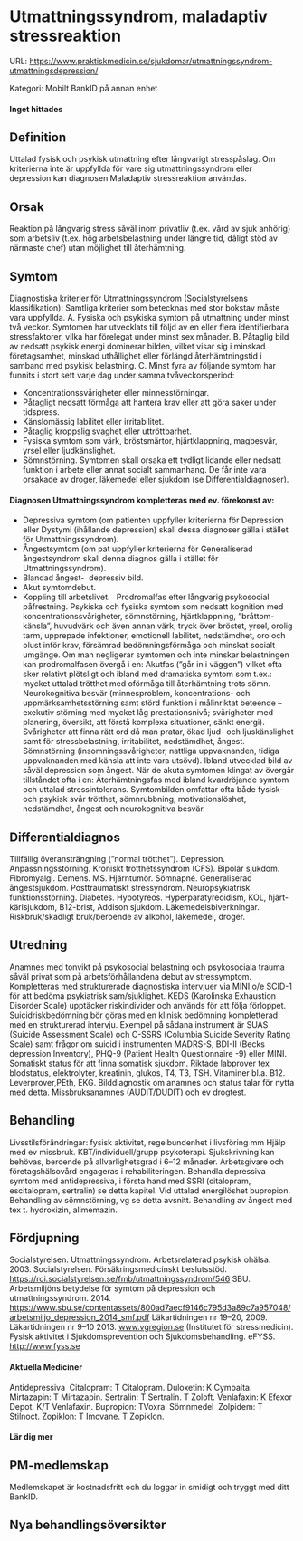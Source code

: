 # Utmattningssyndrom, maladaptiv stressreaktion

URL: https://www.praktiskmedicin.se/sjukdomar/utmattningssyndrom-utmattningsdepression/



Kategori: Mobilt BankID på annan enhet

#### Inget hittades

## Definition

Uttalad fysisk och psykisk utmattning efter långvarigt stresspåslag.
Om kriterierna inte är uppfyllda för vare sig utmattningssyndrom eller depression kan diagnosen Maladaptiv stressreaktion användas.

## Orsak

Reaktion på långvarig stress såväl inom privatliv (t.ex. vård av sjuk anhörig) som arbetsliv (t.ex. hög arbetsbelastning under längre tid, dåligt stöd av närmaste chef) utan möjlighet till återhämtning.

## Symtom

Diagnostiska kriterier för Utmattningssyndrom (Socialstyrelsens klassifikation):
Samtliga kriterier som betecknas med stor bokstav måste vara uppfyllda.
A. Fysiska och psykiska symtom på utmattning under minst två veckor. Symtomen har utvecklats till följd av en eller flera identifierbara stressfaktorer, vilka har förelegat under minst sex månader.
B. Påtaglig bild av nedsatt psykisk energi dominerar bilden, vilket visar sig i minskad företagsamhet, minskad uthållighet eller förlängd återhämtningstid i samband med psykisk belastning.
C. Minst fyra av följande symtom har funnits i stort sett varje dag under samma tvåveckorsperiod:
- Koncentrationssvårigheter eller minnesstörningar.
- Påtagligt nedsatt förmåga att hantera krav eller att göra saker under tidspress.
- Känslomässig labilitet eller irritabilitet.
- Påtaglig kroppslig svaghet eller uttröttbarhet.
- Fysiska symtom som värk, bröstsmärtor, hjärtklappning, magbesvär, yrsel eller ljudkänslighet.
- Sömnstörning.
Symtomen skall orsaka ett tydligt lidande eller nedsatt funktion i arbete eller annat socialt sammanhang. De får inte vara orsakade av droger, läkemedel eller sjukdom (se Differentialdiagnoser).

#### Diagnosen Utmattningssyndrom kompletteras med ev. förekomst av:

- Depressiva symtom (om patienten uppfyller kriterierna för Depression eller Dystymi (ihållande depression) skall dessa diagnoser gälla i stället för Utmattningssyndrom).
- Ångestsymtom (om pat uppfyller kriterierna för Generaliserad ångestsyndrom skall denna diagnos gälla i stället för Utmattningssyndrom).
- Blandad ångest-  depressiv bild.
- Akut symtomdebut.
- Koppling till arbetslivet.
 
Prodromalfas efter långvarig psykosocial påfrestning. Psykiska och fysiska symtom som nedsatt kognition med koncentrationssvårigheter, sömnstörning, hjärtklappning, ”bråttom-känsla”, huvudvärk och även annan värk, tryck över bröstet, yrsel, orolig tarm, upprepade infektioner, emotionell labilitet, nedstämdhet, oro och olust inför krav, försämrad bedömningsförmåga och minskat socialt umgänge. Om man negligerar symtomen och inte minskar belastningen kan prodromalfasen övergå i en:
Akutfas (”går in i väggen”) vilket ofta sker relativt plötsligt och ibland med dramatiska symtom som t.ex.: mycket uttalad trötthet med oförmåga till återhämtning trots sömn. Neurokognitiva besvär (minnesproblem, koncentrations- och uppmärksamhetsstörning samt störd funktion i målinriktat beteende – exekutiv störning med mycket låg prestationsnivå; svårigheter med planering, översikt, att förstå komplexa situationer, sänkt energi). Svårigheter att finna rätt ord då man pratar, ökad ljud- och ljuskänslighet samt för stressbelastning, irritabilitet, nedstämdhet, ångest. Sömnstörning (insomningssvårigheter, nattliga uppvaknanden, tidiga uppvaknanden med känsla att inte vara utsövd). Ibland utvecklad bild av såväl depression som ångest. När de akuta symtomen klingat av övergår tillståndet ofta i en:
Återhämtningsfas med ibland kvardröjande symtom och uttalad stressintolerans. Symtombilden omfattar ofta både fysisk- och psykisk svår trötthet, sömnrubbning, motivationslöshet, nedstämdhet, ångest och neurokognitiva besvär.

## Differentialdiagnos

Tillfällig överansträngning (”normal trötthet”). Depression. Anpassningsstörning. Kroniskt trötthetssyndrom (CFS). Bipolär sjukdom. Fibromyalgi. Demens. MS. Hjärntumör. Sömnapné. Generaliserad ångestsjukdom. Posttraumatiskt stressyndrom. Neuropsykiatrisk funktionsstörning. Diabetes. Hypotyreos. Hyperparatyreoidism, KOL, hjärt-kärlsjukdom, B12-brist, Addison sjukdom. Läkemedelsbiverkningar. Riskbruk/skadligt bruk/beroende av alkohol, läkemedel, droger.

## Utredning

Anamnes med tonvikt på psykosocial belastning och psykosociala trauma såväl privat som på arbetsförhållandena debut av stressymptom. Kompletteras med strukturerade diagnostiska intervjuer via MINI o/e SCID-1 för att bedöma psykiatrisk sam/sjuklighet. KEDS (Karolinska Exhaustion Disorder Scale) upptäcker riskindivider och används för att följa förloppet.
Suicidriskbedömning bör göras med en klinisk bedömning kompletterad med en strukturerad intervju. Exempel på sådana instrument är SUAS (Suicide Assessment Scale) och C-SSRS (Columbia Suicide Severity Rating Scale) samt frågor om suicid i instrumenten
MADRS-S, BDI-II (Becks depression Inventory), PHQ-9 (Patient Health Questionnaire -9) eller MINI.
Somatiskt status för att finna somatisk sjukdom. Riktade labprover tex blodstatus, elektrolyter, kreatinin, glukos, T4, T3, TSH. Vitaminer bl.a. B12. Leverprover,PEth, EKG. Bilddiagnostik om anamnes och status talar för nytta med detta.
Missbruksanamnes (AUDIT/DUDIT) och ev drogtest.

## Behandling

Livsstilsförändringar: fysisk aktivitet, regelbundenhet i livsföring mm
Hjälp med ev missbruk.
KBT/individuell/grupp psykoterapi.
Sjukskrivning kan behövas, beroende på allvarlighetsgrad i 6–12 månader.
Arbetsgivare och företagshälsovård engageras i rehabiliteringen.
Behandla depressiva symtom med antidepressiva, i första hand med SSRI (citalopram, escitalopram, sertralin) se detta kapitel. Vid uttalad energilöshet bupropion.
Behandling av sömnstörning, vg se detta avsnitt.
Behandling av ångest med tex t. hydroxizin, alimemazin.

## Fördjupning

Socialstyrelsen. Utmattningssyndrom. Arbetsrelaterad psykisk ohälsa. 2003.
Socialstyrelsen. Försäkringsmedicinskt beslutsstöd. https://roi.socialstyrelsen.se/fmb/utmattningssyndrom/546
SBU. Arbetsmiljöns betydelse för symtom på depression och utmattningssyndrom. 2014. https://www.sbu.se/contentassets/800ad7aecf9146c795d3a89c7a957048/arbetsmiljo_depression_2014_smf.pdf
Läkartidningen nr 19–20, 2009. Läkartidningen nr 9–10 2013.
www.vgregion.se (Institutet för stressmedicin).
Fysisk aktivitet i Sjukdomsprevention och Sjukdomsbehandling. eFYSS. http://www.fyss.se

#### Aktuella Mediciner

Antidepressiva 
Citalopram: T Citalopram. Duloxetin: K Cymbalta. Mirtazapin: T Mirtazapin.
Sertralin: T Sertralin. T Zoloft. Venlafaxin: K Efexor Depot. K/T Venlafaxin. Bupropion: TVoxra.
Sömnmedel 
Zolpidem: T Stilnoct. Zopiklon: T Imovane. T Zopiklon.

#### Lär dig mer

## PM-medlemskap

Medlemskapet är kostnadsfritt och du loggar in smidigt och tryggt med ditt BankID.

## Nya behandlingsöversikter

